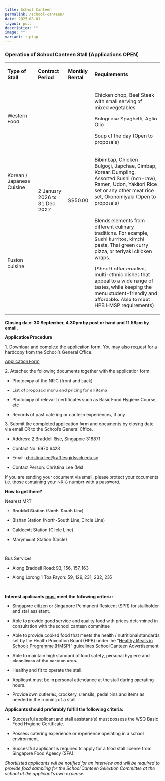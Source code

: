 ```yaml
---
title: School Canteen
permalink: /school-canteen/
date: 2025-08-01
layout: post
description: ""
image: ""
variant: tiptap
---
```

<h3><strong>Operation of School Canteen Stall (Applications OPEN)</strong></h3>
<table style="minWidth: 100px">
<colgroup>
<col>
<col>
<col>
<col>
</colgroup>
<tbody>
<tr>
<td rowspan="1" colspan="1">
<p><strong>Type of Stall</strong>
</p>
</td>
<td rowspan="1" colspan="1">
<p><strong>Contract Period</strong>
</p>
</td>
<td rowspan="1" colspan="1">
<p><strong>Monthly Rental</strong>
</p>
</td>
<td rowspan="1" colspan="1">
<p><strong>Requirements</strong>
</p>
</td>
</tr>
<tr>
<td rowspan="1" colspan="1">
<p>Western Food</p>
</td>
<td rowspan="3" colspan="1">
<p>2 January 2026 to 31 Dec 2027</p>
</td>
<td rowspan="3" colspan="1">
<p>S$50.00</p>
</td>
<td rowspan="1" colspan="1">
<p>Chicken chop, Beef Steak with small serving of mixed vegetables</p>
<p>Bolognese Spaghetti, Aglio Olio</p>
<p>Soup of the day (Open to proposals)</p>
</td>
</tr>
<tr>
<td rowspan="1" colspan="1">
<p>Korean / Japanese Cuisine</p>
</td>
<td rowspan="1" colspan="1">
<p>Bibimbap, Chicken Bulgogi, Japchae, Gimbap, Korean Dumpling, Assorted
Sushi (non-raw), Ramen, Udon, Yakitori Rice set or any other meat rice
set, Okonomiyaki (Open to proposals)</p>
</td>
</tr>
<tr>
<td rowspan="1" colspan="1">
<p>Fusion cuisine</p>
</td>
<td rowspan="1" colspan="1">
<p>Blends elements from different culinary traditions. For example, Sushi
burritos, kimchi pasta, Thai green curry pizza, or teriyaki chicken wraps.</p>
<p>(Should offer creative, multi-ethnic dishes that appeal to a wide range
of tastes, while keeping the menu student-friendly and affordable. Able
to meet HPB HMSP requirements)</p>
</td>
</tr>
</tbody>
</table>
<p><strong>Closing date: 30 September, 4.30pm by post or hand and 11.59pm by email.</strong>
</p>
<p><strong>Application Procedure</strong>
</p>
<p>1. Download and complete the application form. You may also request for
a hardcopy from the School’s General Office.</p>
<p><a href="/files/2025_Existing_Stall_Application_Form.pdf" rel="noopener nofollow" target="_blank">Application Form</a>
</p>
<p>2. Attached the following documents together with the application form:</p>
<ul data-tight="true" class="tight">
<li>
<p>Photocopy of the NRIC (front and back)</p>
</li>
<li>
<p>List of proposed menu and pricing for all items</p>
</li>
<li>
<p>Photocopy of relevant certificates such as Basic Food Hygiene Course,
etc</p>
</li>
<li>
<p>Records of past catering or canteen experiences, if any</p>
</li>
</ul>
<p>3. Submit the completed application form and documents by closing date
via email OR to the School’s General Office.</p>
<ul data-tight="true" class="tight">
<li>
<p>Address: 2 Braddell Rise, Singapore 318871</p>
</li>
<li>
<p>Contact No: 6970 6423</p>
</li>
<li>
<p>Email: <a href="mailto:christina.lee@rafflesgirlssch.edu.sg" rel="noopener noreferrer nofollow" target="_blank">christina.lee@rafflesgirlssch.edu.sg</a>
</p>
</li>
<li>
<p>Contact Person: Christina Lee (Ms)</p>
</li>
</ul>
<p>If you are sending your document via email, please protect your documents
i.e. those containing your NRIC number&nbsp;with a password.</p>
<p><strong>How to get there?</strong>
</p>
<p>Nearest MRT</p>
<ul data-tight="true" class="tight">
<li>
<p>Braddell Station (North-South Line)</p>
</li>
<li>
<p>Bishan Station (North-South Line, Circle Line)</p>
</li>
<li>
<p>Caldecott Station (Circle Line)</p>
</li>
<li>
<p>Marymount Station (Circle)</p>
</li>
</ul>
<p>&nbsp;</p>
<p>Bus Services</p>
<ul data-tight="true" class="tight">
<li>
<p>Along Braddell Road: 93, 156, 157, 163</p>
</li>
<li>
<p>Along Lorong 1 Toa Payoh: 59, 129, 231, 232, 235</p>
</li>
</ul>
<p>&nbsp;</p>
<p><strong>Interest applicants <u>must</u> meet the following criteria:</strong>
</p>
<ul data-tight="true" class="tight">
<li>
<p>Singapore citizen or Singapore Permanent Resident (SPR) for stallholder
and stall assistant.</p>
</li>
<li>
<p>Able to provide good service and quality food with prices determined in
consultation with the school canteen committee.</p>
</li>
<li>
<p>Able to provide cooked food that meets the health / nutritional standards
set by the Health Promotion Board (HPB) under the “<a href="https://www.hpb.gov.sg/docs/default-source/pdf/healthy-meals-in-school-programme-v2-0-guidelines_20230414_final.pdf?sfvrsn=914969d5_2" rel="noopener noreferrer nofollow" target="_blank">Healthy Meals in Schools Programme (HMSP)</a>”
guidelines School Canteen Advertisement</p>
</li>
<li>
<p>Able to maintain high standard of food safety, personal hygiene and cleanliness
of the canteen area.</p>
</li>
<li>
<p>Healthy and fit to operate the stall.</p>
</li>
<li>
<p>Applicant must be in personal attendance at the stall during operating
hours.</p>
</li>
<li>
<p>Provide own cutleries, crockery, utensils, pedal bins and items as needed
in the running of a stall.</p>
</li>
</ul>
<p><strong>Applicants should preferably fulfill the following criteria:</strong>
</p>
<ul data-tight="true" class="tight">
<li>
<p>Successful applicant and stall assistant(s) must possess the WSQ Basic
Food Hygiene Certificate.</p>
</li>
<li>
<p>Possess catering experience or experience operating in a school environment.</p>
</li>
<li>
<p>Successful applicant is required to apply for a food stall license from
Singapore Food Agency (SFA).</p>
</li>
</ul>
<p><em>Shortlisted applicants will be notified for an interview and will be required to provide food sampling for the School Canteen Selection Committee at the school at the applicant’s own expense.</em>
</p>
